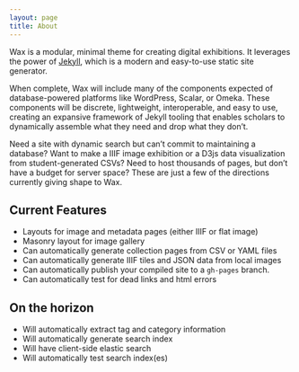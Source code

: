 ```yaml
---
layout: page
title: About
---
```


Wax is a modular, minimal theme for creating digital exhibitions. It leverages the power of [Jekyll](), which is a modern and easy-to-use static site generator.

When complete, Wax will include many of the components expected of database-powered platforms like WordPress, Scalar, or Omeka. These components will be discrete, lightweight, interoperable, and easy to use, creating an expansive framework of Jekyll tooling that enables scholars to dynamically assemble what they need and drop what they don’t.

Need a site with dynamic search but can’t commit to maintaining a database? Want to make a IIIF image exhibition or a D3js data visualization from student-generated CSVs? Need to host thousands of pages, but don’t have a budget for server space? These are just a few of the directions currently giving shape to Wax.

## Current Features

- Layouts for image and metadata pages (either IIIF or flat image)
- Masonry layout for image gallery
- Can automatically generate collection pages from CSV or YAML files
- Can automatically generate IIIF tiles and JSON data from local images
- Can automatically publish your compiled site to a `gh-pages` branch.
- Can automatically test for dead links and html errors

## On the horizon

- Will automatically extract tag and category information
- Will automatically generate search index
- Will have client-side elastic search
- Will automatically test search index(es)
